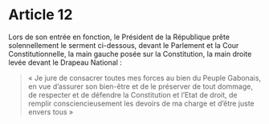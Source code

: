 # Article 12

Lors de son entrée en fonction, le Président de la République prête solennellement le serment ci-dessous, devant le Parlement et la Cour Constitutionnelle, la main gauche posée sur la Constitution, la main droite levée devant le Drapeau National : 

> « Je jure de consacrer toutes mes forces au bien du Peuple Gabonais, en vue d’assurer son bien-être et de le préserver de tout dommage, de respecter et de défendre la Constitution et l’Etat de droit, de remplir consciencieusement les devoirs de ma charge et d’être juste envers tous »


